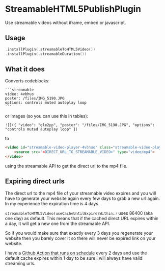 # StreamableHTML5PublishPlugin

Use streamable videos without iframe, embed or javascript.


## Usage

```swift
.installPlugin(.streamableToHTML5Video())
.installPlugin(.streamableDuration())
```

## What it does

Converts codeblocks:

    ```streamable
    video: 4vbhuo
    poster: /files/IMG_5190.JPG
    options: controls muted autoplay loop
    ```

or images (so you can use this in tables):

    ![]({ "video": "gle2pp", "poster": "/files/IMG_5190.JPG", "options": "controls muted autoplay loop" })

to 

```html
<video id="streamable-video-player-4vbhuo" class="streamable-video-player" poster="/files/IMG_5190.JPG" controls muted autoplay loop>
    <source src="<DIRECT_URL_TO_STREAMABLE_VIDEO>" type="video/mp4">
</video>
```

using the streamable API to get the direct url to the mp4 file. 

## Expiring direct urls

The direct url to the mp4 file of your streamable video expires and you will have to generate your website again every few days to grab a new url again. In my experience the expiration time is 4 days.

`streamableToHTML5Video(useCacheUntilExpiresWithin:)` uses 86400 (aka one day) as default. This means that if the cached direct URL expires within a day, it will get a new one from the streamable API.

So if you would make sure that exactly every 3 days you regenerate your website then you barely cover it so there will never be expired link on your website.

I have a [Github Action that runs on schedule](https://docs.github.com/en/free-pro-team@latest/actions/reference/events-that-trigger-workflows#schedule) every 2 days and use the default cache expires within 1 day to be sure I will always have valid streaming urls.
